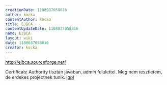 ```yaml
---
creationDate: 1108037058816 
author: kocka 
contentAuthor: kocka 
title: EJBCA 
contentUpdateDate: 1108037058816 
name: EJBCA 
layout: wiki 
date: 1108037058816 
creator: kocka 
---
```

http://ejbca.sourceforge.net/

Certificate Authority tisztan javaban, admin felulettel. Meg nem tesztletem, de erdekes projectnek tunik. [lgpl](LGPL.html)
